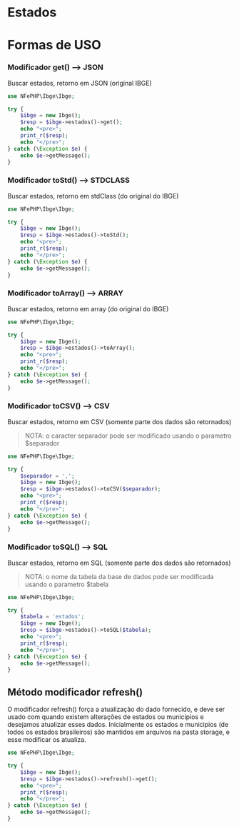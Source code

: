 # Estados

# Formas de USO

### Modificador get() --> JSON

Buscar estados, retorno em JSON (original IBGE)

```php
use NFePHP\Ibge\Ibge;

try {
    $ibge = new Ibge();
    $resp = $ibge->estados()->get();
    echo "<pre>";
    print_r($resp);
    echo "</pre>";
} catch (\Exception $e) {
    echo $e->getMessage();
}
```

### Modificador toStd() --> STDCLASS

Buscar estados, retorno em stdClass (do original do IBGE)

```php
use NFePHP\Ibge\Ibge;

try {
    $ibge = new Ibge();
    $resp = $ibge->estados()->toStd();
    echo "<pre>";
    print_r($resp);
    echo "</pre>";
} catch (\Exception $e) {
    echo $e->getMessage();
}
```

### Modificador toArray() --> ARRAY

Buscar estados, retorno em array (do original do IBGE)

```php
use NFePHP\Ibge\Ibge;

try {
    $ibge = new Ibge();
    $resp = $ibge->estados()->toArray();
    echo "<pre>";
    print_r($resp);
    echo "</pre>";
} catch (\Exception $e) {
    echo $e->getMessage();
}
```

### Modificador toCSV() --> CSV

Buscar estados, retorno em CSV (somente parte dos dados são retornados)

> NOTA: o caracter separador pode ser modificado usando o parametro $separador

```php
use NFePHP\Ibge\Ibge;

try {
    $separador = ',';
    $ibge = new Ibge();
    $resp = $ibge->estados()->toCSV($separador);
    echo "<pre>";
    print_r($resp);
    echo "</pre>";
} catch (\Exception $e) {
    echo $e->getMessage();
}
```

### Modificador toSQL() --> SQL

Buscar estados, retorno em SQL (somente parte dos dados são retornados)

> NOTA: o nome da tabela da base de dados pode ser modificada usando o parametro $tabela

```php
use NFePHP\Ibge\Ibge;

try {
    $tabela = 'estados';
    $ibge = new Ibge();
    $resp = $ibge->estados()->toSQL($tabela);
    echo "<pre>";
    print_r($resp);
    echo "</pre>";
} catch (\Exception $e) {
    echo $e->getMessage();
}
```


## Método modificador refresh()

O modificador refresh() força a atualização do dado fornecido, e deve ser usado com quando existem alterações de estados ou municipios e desejamos atualizar esses dados.
Inicialmente os estados e municipios (de todos os estados brasileiros) são mantidos em arquivos na pasta storage, e esse modificar os atualiza.

```php
use NFePHP\Ibge\Ibge;

try {
    $ibge = new Ibge();
    $resp = $ibge->estados()->refresh()->get();
    echo "<pre>";
    print_r($resp);
    echo "</pre>";
} catch (\Exception $e) {
    echo $e->getMessage();
}
```


